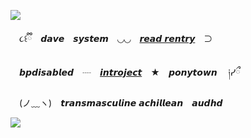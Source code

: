 ![](https://files.catbox.moe/p4qn5n.png)

　૮꒰ྀི　𝙙𝙖𝙫𝙚　𝙨𝙮𝙨𝙩𝙚𝙢　◡◡　[𝙧𝙚𝙖𝙙 𝙧𝙚𝙣𝙩𝙧𝙮](https://rentry.co/knightofhour)　⊃

 　𝙗𝙥𝙙𝙞𝙨𝙖𝙗𝙡𝙚𝙙　┈　[𝙞𝙣𝙩𝙧𝙤𝙟𝙚𝙘𝙩](https://mspaintadventures.fandom.com/wiki/Dave_Strider)　★　𝙥𝙤𝙣𝙮𝙩𝙤𝙬𝙣 　༏ᓯྀ

  　(ノ﹏ヽ)　𝙩𝙧𝙖𝙣𝙨𝙢𝙖𝙨𝙘𝙪𝙡𝙞𝙣𝙚 𝙖𝙘𝙝𝙞𝙡𝙡𝙚𝙖𝙣　𝙖𝙪𝙙𝙝𝙙

![](https://files.catbox.moe/0y5n8c.png)
